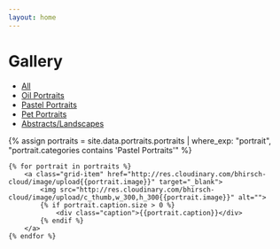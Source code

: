 ```yaml
---
layout: home
---
```

<h1 class="text-center">Gallery</h1>
<ul class="gallery-nav">
  <li id=""><a href="/gallery">All</a></li>
  <li id=""><a href="oil_portraits.html">Oil Portraits</a></li>
  <li id="selected"><a href="pastel_portraits.html">Pastel Portraits</a></li>
  <li id=""><a href="pet_portraits.html">Pet Portraits</a></li>
  <li id=""><a href="abstracts_and_landscapes.html">Abstracts/Landscapes</a></li>
</ul>
<div class="grid">
    {% assign portraits = site.data.portraits.portraits | where_exp: "portrait", "portrait.categories contains 'Pastel Portraits'" %}

    {% for portrait in portraits %}
        <a class="grid-item" href="http://res.cloudinary.com/bhirsch-cloud/image/upload{{portrait.image}}" target="_blank">
            <img src="http://res.cloudinary.com/bhirsch-cloud/image/upload/c_thumb,w_300,h_300{{portrait.image}}" alt="">
            {% if portrait.caption.size > 0 %}
                <div class="caption">{{portrait.caption}}</div>
            {% endif %}
        </a>
    {% endfor %}
</div>
